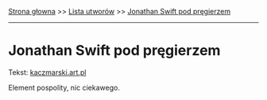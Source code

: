 [Strona głowna](../index.md) >> [Lista utworów](../list.md) >> [Jonathan Swift pod pręgierzem](189.md)

---

# Jonathan Swift pod pręgierzem

Tekst: [kaczmarski.art.pl](https://www.kaczmarski.art.pl/tworczosc/wiersze/jonathan-swift-pod-pregierzem/)

Element pospolity, nic ciekawego.